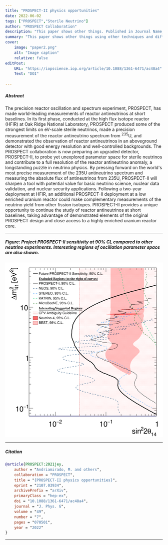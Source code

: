 ```yaml
---
title: "PROSPECT-II physics opportunities" 
date: 2022-06-02
tags: ["PROSPECT","Sterile Neutrino"]
author: "PROSPECT Collaboration"
description: "This paper shows other things. Published in Journal Name, 2015." 
summary: "This paper shows other things using other techniques and different data." 
cover:
    image: "paper2.png"
    alt: "Image caption"
    relative: false
editPost:
    URL: "https://iopscience.iop.org/article/10.1088/1361-6471/ac48a4"
    Text: "DOI"

---
```


##### Abstract

The precision reactor oscillation and spectrum experiment, PROSPECT, has made world-leading measurements of reactor antineutrinos at short baselines. In its first phase, conducted at the high flux isotope reactor (HFIR) at Oak Ridge National Laboratory, PROSPECT produced some of the strongest limits on eV-scale sterile neutrinos, made a precision measurement of the reactor antineutrino spectrum from $^{235}$U, and demonstrated the observation of reactor antineutrinos in an aboveground detector with good energy resolution and well-controlled backgrounds. The PROSPECT collaboration is now preparing an upgraded detector, PROSPECT-II, to probe yet unexplored parameter space for sterile neutrinos and contribute to a full resolution of the reactor antineutrino anomaly, a longstanding puzzle in neutrino physics. By pressing forward on the world's most precise measurement of the 235U antineutrino spectrum and measuring the absolute flux of antineutrinos from 235U, PROSPECT-II will sharpen a tool with potential value for basic neutrino science, nuclear data validation, and nuclear security applications. Following a two-year deployment at HFIR, an additional PROSPECT-II deployment at a low enriched uranium reactor could make complementary measurements of the neutrino yield from other fission isotopes. PROSPECT-II provides a unique opportunity to continue the study of reactor antineutrinos at short baselines, taking advantage of demonstrated elements of the original PROSPECT design and close access to a highly enriched uranium reactor core.

---

##### Figure: Project PROSPECT-II sensitivity at 90% CL compared to other neutrino experiments. Interesting regions of oscillation parameter space are also shown.

![](paper2.png)

---

##### Citation

```BibTeX
@article{PROSPECT:2021jey,
    author = "Andriamirado, M. and others",
    collaboration = "PROSPECT",
    title = "{PROSPECT-II physics opportunities}",
    eprint = "2107.03934",
    archivePrefix = "arXiv",
    primaryClass = "hep-ex",
    doi = "10.1088/1361-6471/ac48a4",
    journal = "J. Phys. G",
    volume = "49",
    number = "7",
    pages = "070501",
    year = "2022"
}

```

---